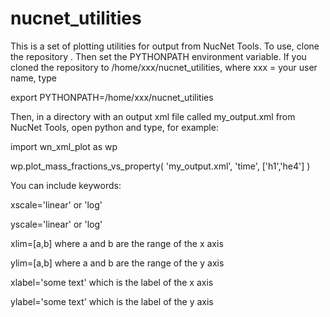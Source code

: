 # nucnet_utilities

This is a set of plotting utilities for output from NucNet Tools.  To use,
clone the repository .  Then set the PYTHONPATH environment variable.  If
you cloned the repository to /home/xxx/nucnet_utilities, where xxx = your user name, type

export PYTHONPATH=/home/xxx/nucnet_utilities

Then, in a directory with an output xml file called my_output.xml
from NucNet Tools, open python and type, for example:

import wn_xml_plot as wp

wp.plot_mass_fractions_vs_property( 'my_output.xml', 'time', ['h1','he4'] )

You can include keywords:

xscale='linear' or 'log'

yscale='linear' or 'log'

xlim=[a,b] where a and b are the range of the x axis

ylim=[a,b] where a and b are the range of the y axis

xlabel='some text' which is the label of the x axis

ylabel='some text' which is the label of the y axis
